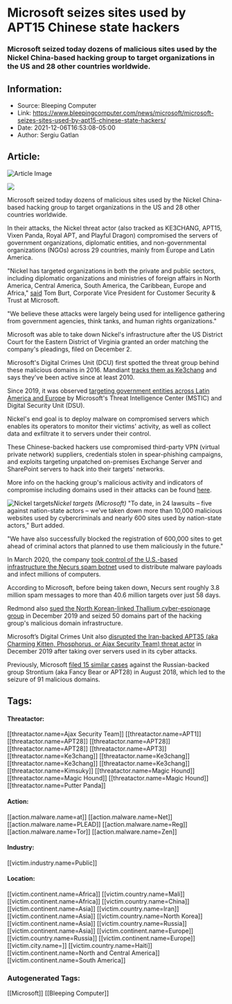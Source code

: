 # Microsoft seizes sites used by APT15 Chinese state hackers
### Microsoft seized today dozens of malicious sites used by the Nickel China-based hacking group to target organizations in the US and 28 other countries worldwide.

## Information:
+ Source: Bleeping Computer
+ Link: https://www.bleepingcomputer.com/news/microsoft/microsoft-seizes-sites-used-by-apt15-chinese-state-hackers/
+ Date: 2021-12-06T16:53:08-05:00
+ Author: Sergiu Gatlan


## Article:
![Article Image](https://www.bleepstatic.com/content/hl-images/2021/11/08/China_hacker.jpg)

![](https://www.bleepstatic.com/content/hl-images/2021/11/08/China_hacker.jpg)


Microsoft seized today dozens of malicious sites used by the Nickel China-based hacking group to target organizations in the US and 28 other countries worldwide.


In their attacks, the Nickel threat actor (also tracked as KE3CHANG, APT15, Vixen Panda, Royal APT, and Playful Dragon) compromised the servers of government organizations, diplomatic entities, and non-governmental organizations (NGOs) across 29 countries, mainly from Europe and Latin America.


"Nickel has targeted organizations in both the private and public sectors, including diplomatic organizations and ministries of foreign affairs in North America, Central America, South America, the Caribbean, Europe and Africa," [said](https://blogs.microsoft.com/on-the-issues/2021/12/06/cyberattacks-nickel-dcu-china/) Tom Burt, Corporate Vice President for Customer Security & Trust at Microsoft.


"We believe these attacks were largely being used for intelligence gathering from government agencies, think tanks, and human rights organizations."


Microsoft was able to take down Nickel's infrastructure after the US District Court for the Eastern District of Virginia granted an order matching the company's pleadings, filed on December 2.


Microsoft's Digital Crimes Unit (DCU) first spotted the threat group behind these malicious domains in 2016. Mandiant [tracks them as Ke3chang](https://www.mandiant.com/resources/operation-ke3chang-targeted-attacks-against-ministries-of-foreign-affairs) and says they've been active since at least 2010.


Since 2019, it was observed [targeting government entities across Latin America and Europe](https://www.microsoft.com/security/blog/2021/12/06/nickel-targeting-government-organizations-across-latin-america-and-europe/) by Microsoft's Threat Intelligence Center (MSTIC) and Digital Security Unit (DSU).


Nickel's end goal is to deploy malware on compromised servers which enables its operators to monitor their victims' activity, as well as collect data and exfiltrate it to servers under their control.


These Chinese-backed hackers use compromised third-party VPN (virtual private network) suppliers, credentials stolen in spear-phishing campaigns, and exploits targeting unpatched on-premises Exchange Server and SharePoint servers to hack into their targets' networks.


More info on the hacking group's malicious activity and indicators of compromise including domains used in their attacks can be found [here](https://www.microsoft.com/security/blog/2021/12/06/nickel-targeting-government-organizations-across-latin-america-and-europe/).



![Nickel targets](https://www.bleepstatic.com/images/news/u/1109292/2021/Nickel_targets.jpg)*Nickel targets (Microsoft)*
"To date, in 24 lawsuits – five against nation-state actors – we’ve taken down more than 10,000 malicious websites used by cybercriminals and nearly 600 sites used by nation-state actors," Burt added.


"We have also successfully blocked the registration of 600,000 sites to get ahead of criminal actors that planned to use them maliciously in the future."


In March 2020, the company [took control of the U.S.-based infrastructure the Necurs spam botnet](https://www.bleepingcomputer.com/news/security/microsoft-takes-control-of-necurs-us-based-infrastructure/) used to distribute malware payloads and infect millions of computers.


According to Microsoft, before being taken down, Necurs sent roughly 3.8 million spam messages to more than 40.6 million targets over just 58 days.


Redmond also [sued the North Korean-linked Thallium cyber-espionage group](https://www.bleepingcomputer.com/news/security/microsoft-takes-north-korean-hacking-group-thallium-to-court/) in December 2019 and seized 50 domains part of the hacking group's malicious domain infrastructure.


Microsoft’s Digital Crimes Unit also [disrupted the Iran-backed APT35 (aka Charming Kitten, Phosphorus, or Ajax Security Team) threat actor](https://www.bleepingcomputer.com/news/security/microsoft-retaliates-against-apt35-hacker-group-by-seizing-99-domains/) in December 2019 after taking over servers used in its cyber attacks.


Previously, Microsoft [filed 15 similar cases](https://blogs.microsoft.com/on-the-issues/2018/08/20/we-are-taking-new-steps-against-broadening-threats-to-democracy/) against the Russian-backed group Strontium (aka Fancy Bear or APT28) in August 2018, which led to the seizure of 91 malicious domains.





## Tags:

#### Threatactor:
[[threatactor.name=Ajax Security Team]] [[threatactor.name=APT1]] [[threatactor.name=APT28]] [[threatactor.name=APT28]] [[threatactor.name=APT28]] [[threatactor.name=APT3]] [[threatactor.name=Ke3chang]] [[threatactor.name=Ke3chang]] [[threatactor.name=Ke3chang]] [[threatactor.name=Ke3chang]] [[threatactor.name=Kimsuky]] [[threatactor.name=Magic Hound]] [[threatactor.name=Magic Hound]] [[threatactor.name=Magic Hound]] [[threatactor.name=Putter Panda]]

#### Action:
[[action.malware.name=at]] [[action.malware.name=Net]] [[action.malware.name=PLEAD]] [[action.malware.name=Reg]] [[action.malware.name=Tor]] [[action.malware.name=Zen]]

#### Industry:
[[victim.industry.name=Public]]

#### Location:
[[victim.continent.name=Africa]] [[victim.country.name=Mali]] [[victim.continent.name=Africa]] [[victim.country.name=China]] [[victim.continent.name=Asia]] [[victim.country.name=Iran]] [[victim.continent.name=Asia]] [[victim.country.name=North Korea]] [[victim.continent.name=Asia]] [[victim.country.name=Russia]] [[victim.continent.name=Asia]] [[victim.continent.name=Europe]] [[victim.country.name=Russia]] [[victim.continent.name=Europe]] [[victim.city.name=]] [[victim.country.name=Haiti]] [[victim.continent.name=North and Central America]] [[victim.continent.name=South America]]

### Autogenerated Tags:
[[Microsoft]] [[Bleeping Computer]]

